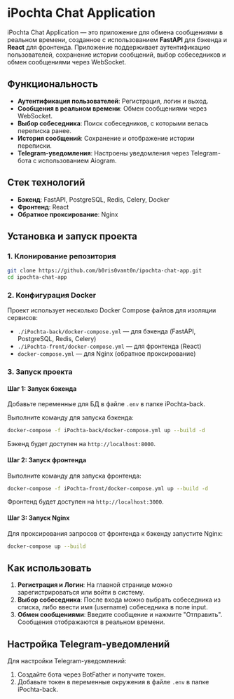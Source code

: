 
# iPochta Chat Application

iPochta Chat Application — это приложение для обмена сообщениями в реальном времени, созданное с использованием **FastAPI** для бэкенда и **React** для фронтенда. Приложение поддерживает аутентификацию пользователей, сохранение истории сообщений, выбор собеседников и обмен сообщениями через WebSocket.

## Функциональность

- **Аутентификация пользователей**: Регистрация, логин и выход.
- **Сообщения в реальном времени**: Обмен сообщениями через WebSocket.
- **Выбор собеседника**: Поиск собеседников, с которыми велась переписка ранее.
- **История сообщений**: Сохранение и отображение истории переписки.
- **Telegram-уведомления**: Настроены уведомления через Telegram-бота с использованием Aiogram.

## Стек технологий

- **Бэкенд**: FastAPI, PostgreSQL, Redis, Celery, Docker
- **Фронтенд**: React
- **Обратное проксирование**: Nginx

## Установка и запуск проекта

### 1. Клонирование репозитория

```bash
git clone https://github.com/b0ris0vant0n/ipochta-chat-app.git
cd ipochta-chat-app
```

### 2. Конфигурация Docker

Проект использует несколько Docker Compose файлов для изоляции сервисов:

- `./iPochta-back/docker-compose.yml` — для бэкенда (FastAPI, PostgreSQL, Redis, Celery)
- `./iPochta-front/docker-compose.yml` — для фронтенда (React)
- `docker-compose.yml` — для Nginx (обратное проксирование)

### 3. Запуск проекта

#### Шаг 1: Запуск бэкенда

Добавьте переменные для БД в файле `.env` в папке iPochta-back.

Выполните команду для запуска бэкенда:

```bash
docker-compose -f iPochta-back/docker-compose.yml up --build -d 
```

Бэкенд будет доступен на `http://localhost:8000`.

#### Шаг 2: Запуск фронтенда

Выполните команду для запуска фронтенда:

```bash
docker-compose -f iPochta-front/docker-compose.yml up --build -d 
```

Фронтенд будет доступен на `http://localhost:3000`.

#### Шаг 3: Запуск Nginx

Для проксирования запросов от фронтенда к бэкенду запустите Nginx:

```bash
docker-compose up --build
```

## Как использовать

1. **Регистрация и Логин**: На главной странице можно зарегистрироваться или войти в систему.
2. **Выбор собеседника**: После входа можно выбрать собеседника из списка, либо ввести имя (username) собеседника в поле input.
3. **Обмен сообщениями**: Введите сообщение и нажмите "Отправить". Сообщения отображаются в реальном времени.

## Настройка Telegram-уведомлений

Для настройки Telegram-уведомлений:

1. Создайте бота через BotFather и получите токен.
2. Добавьте токен в переменные окружения в файле `.env` в папке iPochta-back.
